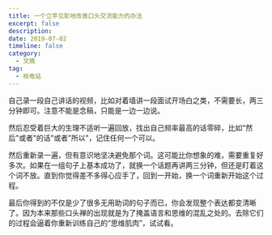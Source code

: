 ```yaml
---
title: 一个立竿见影地改善口头交流能力的办法
excerpt: false
description: 
date: 2019-07-02
timeline: false
category:
  - 文摘
tag:
  - 核电站
---
```


自己录一段自己讲话的视频，比如对着墙讲一段面试开场白之类，不需要长，两三分钟即可。注意不能是念稿，只能是一边一边说。

然后忍受着巨大的生理不适听一遍回放，找出自己频率最高的话零碎，比如"然后"或者"的话"或者"所以"，记住任何一个可以。

然后重新录一遍，但有意识地坚决避免那个词。这可能比你想象的难，需要重复好多次。如果在一组句子上基本成功了，就换一个话题再讲两三分钟，但还是盯着这个词不放。直到你觉得差不多得心应手了，回到一开始，换一个词重新开始这个过程。

最后你得到的不仅是少了很多无用助词的句子而已，你会发现整个表达都变清晰了。因为本来那些口头禅的出现就是为了掩盖语言和思维的混乱之处的。去除它们的过程会逼着你重新训练自己的“思维肌肉”，试试看。